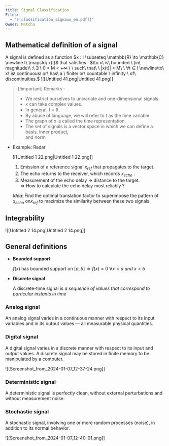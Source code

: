 ```yaml
---
title: Signal Classification
Files:
  - "[[classification_signaux_en.pdf]]"
Owner: Matcha
---
```

## Mathematical definition of a signal
A signal is defined as a function
$x : I \subseteq \mathbb{R} \to \mathbb{C} \newline t\ \mapsto\ x(t)$
that satisfies :
$\to x\ is\ bounded \ (in\ magnitude)\ :\ ∃ \ 0 < M < +∞ \ \ such\ that\ \ |x(t)| < M\ \ ∀t ∈ I  
\newline\to\ x\ is\ continuous\ or\ has\ a \ finite\ or\ countable \ infinity \ of\ discontinuities.$
![[Untitled 41.png|Untitled 41.png]]
  

> [!important] Remarks :
> 
> - We restrict ourselves to univariate and one-dimensional signals.
> - x can take complex values.
> - In general, I = $\mathbb{R}$.
> - By abuse of language, we will refer to t as the time variable.
> - The graph of x is called the time representation.
> - The set of signals is a vector space in which we can define a basis, inner product,  
>     and norm
  
- Example: Radar
    
    ![[Untitled 1 22.png|Untitled 1 22.png]]
    
    1. Emission of a reference signal $x_{ref}$ that propagates to the target.
    2. The echo returns to the receiver, which records $x_{echo}$ .
    3. Measurement of the echo delay ⇒ distance to the target.  
        ⇒ How to calculate the echo delay most reliably ?
    
    _Idea:_ Find the optimal translation factor to superimpose the pattern of $x_{echo}$ on$x_{ref}$ to maximize the similarity between these two signals.
    
      
    
## Integrability
  
![[Untitled 2 14.png|Untitled 2 14.png]]
  
## General definitions
- **Bounded support**
    
    $f(x) \text{ has bounded support on } [a,b] \Rightarrow f(x)= 0 \ \forall x < a \ and \ x > b$
    
- **Discrete signal**
    
    A discrete-time signal is _a sequence of values that correspond to particular instants in time_
    
  
  
### Analog signal
An analog signal varies in a continuous manner with respect to its input variables and in its output values — all measurable physical quantities.
### Digital signal
A digital signal varies in a discrete manner with respect to its input and output values. A discrete signal may be stored in finite memory to be manipulated by a computer.
  
![[Screenshot_from_2024-01-07_12-37-24.png]]
  
### Deterministic signal
A deterministic signal is perfectly clean, without external perturbations and without measurement noise.
### Stochastic signal
A stochastic signal, involving one or more random processes (noise), in addition to its normal behavior.
  
![[Screenshot_from_2024-01-07_12-40-01.png]]